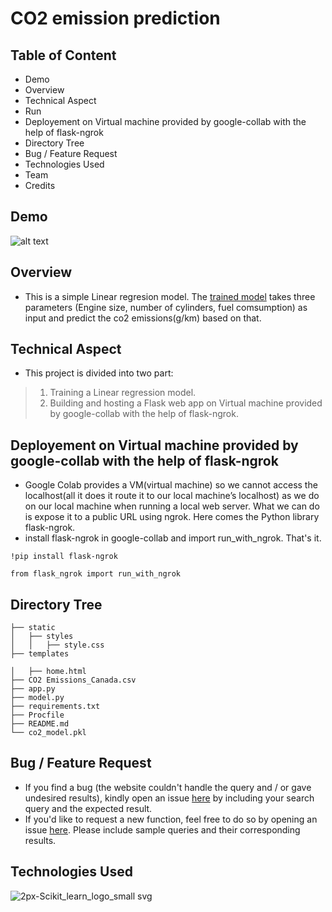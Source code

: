 

# CO2 emission prediction
## Table of Content

- Demo
- Overview
- Technical Aspect
- Run
- Deployement on Virtual machine provided by google-collab with the help of flask-ngrok
- Directory Tree
- Bug / Feature Request
- Technologies Used
- Team
- Credits

## Demo
![alt text](image.jpg)

## Overview
- This is a simple Linear regresion model. The [trained model](https://www.example.com) takes three parameters (Engine size, number of cylinders, fuel comsumption) as input and predict the co2 emissions(g/km) based on that.

## Technical Aspect
- This project is divided into two part:

> 1. Training a Linear regression model.
> 2. Building and hosting a Flask web app on Virtual machine provided by google-collab with the help of flask-ngrok.


## Deployement on Virtual machine provided by google-collab with the help of flask-ngrok
- Google Colab provides a VM(virtual machine) so we cannot access the localhost(all it does it route it to our local machine’s localhost) as we do on our local machine when running a local web server. What we can do is expose it to a public URL using ngrok. Here comes the Python library flask-ngrok.
- install flask-ngrok in google-collab and import run_with_ngrok. That's it.

`!pip install flask-ngrok`

`from flask_ngrok import run_with_ngrok`

## Directory Tree
```
├── static
│   ├── styles
│   │   ├── style.css
├── templates

│   ├── home.html
├── CO2 Emissions_Canada.csv
├── app.py
├── model.py
├── requirements.txt
├── Procfile
├── README.md
└── co2_model.pkl
````



## Bug / Feature Request
- If you find a bug (the website couldn't handle the query and / or gave undesired results), kindly open an issue [here](https://github.com/nehalvaghasiya/Data-Science-Portfolio/issues/new) by including your search query and the expected result.
- If you'd like to request a new function, feel free to do so by opening an issue [here](https://github.com/nehalvaghasiya/Data-Science-Portfolio/issues/new). Please include sample queries and their corresponding results.

## Technologies Used
![2px-Scikit_learn_logo_small svg](https://user-images.githubusercontent.com/78668871/116827827-753acb00-ab9b-11eb-93fb-0aadf41d4ba8.png)
